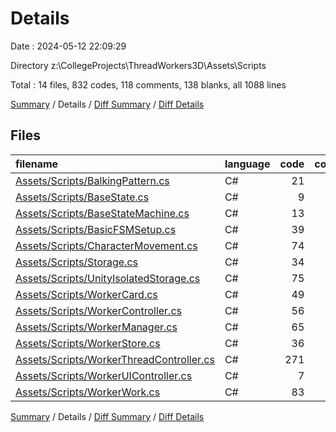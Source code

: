 # Details

Date : 2024-05-12 22:09:29

Directory z:\\CollegeProjects\\ThreadWorkers3D\\Assets\\Scripts

Total : 14 files,  832 codes, 118 comments, 138 blanks, all 1088 lines

[Summary](results.md) / Details / [Diff Summary](diff.md) / [Diff Details](diff-details.md)

## Files
| filename | language | code | comment | blank | total |
| :--- | :--- | ---: | ---: | ---: | ---: |
| [Assets/Scripts/BalkingPattern.cs](/Assets/Scripts/BalkingPattern.cs) | C# | 21 | 0 | 4 | 25 |
| [Assets/Scripts/BaseState.cs](/Assets/Scripts/BaseState.cs) | C# | 9 | 0 | 3 | 12 |
| [Assets/Scripts/BaseStateMachine.cs](/Assets/Scripts/BaseStateMachine.cs) | C# | 13 | 0 | 3 | 16 |
| [Assets/Scripts/BasicFSMSetup.cs](/Assets/Scripts/BasicFSMSetup.cs) | C# | 39 | 26 | 8 | 73 |
| [Assets/Scripts/CharacterMovement.cs](/Assets/Scripts/CharacterMovement.cs) | C# | 74 | 4 | 6 | 84 |
| [Assets/Scripts/Storage.cs](/Assets/Scripts/Storage.cs) | C# | 34 | 5 | 6 | 45 |
| [Assets/Scripts/UnityIsolatedStorage.cs](/Assets/Scripts/UnityIsolatedStorage.cs) | C# | 75 | 3 | 7 | 85 |
| [Assets/Scripts/WorkerCard.cs](/Assets/Scripts/WorkerCard.cs) | C# | 49 | 7 | 5 | 61 |
| [Assets/Scripts/WorkerController.cs](/Assets/Scripts/WorkerController.cs) | C# | 56 | 1 | 15 | 72 |
| [Assets/Scripts/WorkerManager.cs](/Assets/Scripts/WorkerManager.cs) | C# | 65 | 28 | 13 | 106 |
| [Assets/Scripts/WorkerStore.cs](/Assets/Scripts/WorkerStore.cs) | C# | 36 | 1 | 6 | 43 |
| [Assets/Scripts/WorkerThreadController.cs](/Assets/Scripts/WorkerThreadController.cs) | C# | 271 | 35 | 43 | 349 |
| [Assets/Scripts/WorkerUIController.cs](/Assets/Scripts/WorkerUIController.cs) | C# | 7 | 0 | 2 | 9 |
| [Assets/Scripts/WorkerWork.cs](/Assets/Scripts/WorkerWork.cs) | C# | 83 | 8 | 17 | 108 |

[Summary](results.md) / Details / [Diff Summary](diff.md) / [Diff Details](diff-details.md)